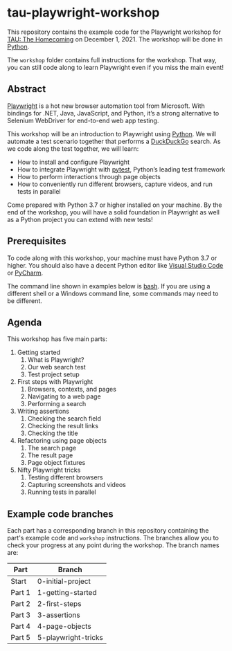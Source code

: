 # tau-playwright-workshop

This repository contains the example code for the Playwright workshop
for [TAU: The Homecoming](https://applitools.com/tau-homecoming/)
on December 1, 2021.
The workshop will be done in [Python](python.org).

The `workshop` folder contains full instructions for the workshop.
That way, you can still code along to learn Playwright even if you miss the main event!


## Abstract

[Playwright](https://playwright.dev/python/)
is a hot new browser automation tool from Microsoft.
With bindings for .NET, Java, JavaScript, and Python, it’s a strong alternative to Selenium WebDriver for end-to-end web app testing.

This workshop will be an introduction to Playwright using [Python](python.org).
We will automate a test scenario together that performs a [DuckDuckGo](https://duckduckgo.com/) search.
As we code along the test together, we will learn:

* How to install and configure Playwright
* How to integrate Playwright with [pytest](pytest.org), Python’s leading test framework
* How to perform interactions through page objects
* How to conveniently run different browsers, capture videos, and run tests in parallel

Come prepared with Python 3.7 or higher installed on your machine.
By the end of the workshop, you will have a solid foundation in Playwright as well as a Python project you can extend with new tests!


## Prerequisites

To code along with this workshop, your machine must have Python 3.7 or higher.
You should also have a decent Python editor like
[Visual Studio Code](https://code.visualstudio.com/docs/languages/python)
or [PyCharm](https://www.jetbrains.com/pycharm/).

The command line shown in examples below is [bash](https://en.wikipedia.org/wiki/Bash_(Unix_shell)).
If you are using a different shell or a Windows command line, some commands may need to be different.


## Agenda

This workshop has five main parts:

1. Getting started
   1. What is Playwright?
   2. Our web search test
   3. Test project setup
2. First steps with Playwright
   1. Browsers, contexts, and pages
   2. Navigating to a web page
   3. Performing a search
3. Writing assertions
   1. Checking the search field
   2. Checking the result links
   3. Checking the title
4. Refactoring using page objects
   1. The search page
   2. The result page
   3. Page object fixtures
5. Nifty Playwright tricks
   1. Testing different browsers
   2. Capturing screenshots and videos
   3. Running tests in parallel


## Example code branches

Each part has a corresponding branch in this repository containing the part's example code and `workshop` instructions.
The branches allow you to check your progress at any point during the workshop.
The branch names are:

| Part   | Branch              |
| ------ | ------------------- |
| Start  | 0-initial-project   |
| Part 1 | 1-getting-started   |
| Part 2 | 2-first-steps       |
| Part 3 | 3-assertions        |
| Part 4 | 4-page-objects      |
| Part 5 | 5-playwright-tricks |

